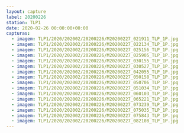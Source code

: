 ```yaml
---
layout: capture
label: 20200226
station: TLP1
date: 2020-02-26 00:00:00+00:00
capturas:
  - imagem: TLP1/2020/202002/20200226/M20200227_021911_TLP_1P.jpg
  - imagem: TLP1/2020/202002/20200226/M20200227_022134_TLP_1P.jpg
  - imagem: TLP1/2020/202002/20200226/M20200227_025156_TLP_1P.jpg
  - imagem: TLP1/2020/202002/20200226/M20200227_025905_TLP_1P.jpg
  - imagem: TLP1/2020/202002/20200226/M20200227_030155_TLP_1P.jpg
  - imagem: TLP1/2020/202002/20200226/M20200227_030527_TLP_1P.jpg
  - imagem: TLP1/2020/202002/20200226/M20200227_042055_TLP_1P.jpg
  - imagem: TLP1/2020/202002/20200226/M20200227_050158_TLP_1P.jpg
  - imagem: TLP1/2020/202002/20200226/M20200227_050706_TLP_1P.jpg
  - imagem: TLP1/2020/202002/20200226/M20200227_051034_TLP_1P.jpg
  - imagem: TLP1/2020/202002/20200226/M20200227_060103_TLP_1P.jpg
  - imagem: TLP1/2020/202002/20200226/M20200227_065221_TLP_1P.jpg
  - imagem: TLP1/2020/202002/20200226/M20200227_073239_TLP_1P.jpg
  - imagem: TLP1/2020/202002/20200226/M20200227_075035_TLP_1P.jpg
  - imagem: TLP1/2020/202002/20200226/M20200227_075843_TLP_1P.jpg
  - imagem: TLP1/2020/202002/20200226/M20200227_082108_TLP_1P.jpg
---
```

